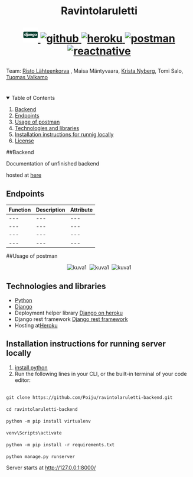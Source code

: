 <h1 align="center">Ravintolaruletti<p align="center"> <a href="https://github.com/Poiju/ravintolaruletti-backend" target="_blank" rel="noreferrer"> <img src="https://raw.githubusercontent.com/devicons/devicon/master/icons/django/django-original.svg" alt="django" width="40" height="40"/> </a> <a href="https://github.com/Poiju" target="_blank" rel="noreferrer"> <img src="https://www.vectorlogo.zone/logos/github/github-icon.svg" alt="github" width="40" height="40"/> </a> <a href="https://ruletti.herokuapp.com" target="_blank" rel="noreferrer"> <img src="https://www.vectorlogo.zone/logos/heroku/heroku-icon.svg" alt="heroku" width="40" height="40"/> </a> <a href="https://postman.com" target="_blank" rel="noreferrer"> <img src="https://www.vectorlogo.zone/logos/getpostman/getpostman-icon.svg" alt="postman" width="40" height="40"/> </a> <a href="https://github.com/Poiju/ravintolaruletti-mobile" target="_blank" rel="noreferrer"> <img src="https://reactnative.dev/img/header_logo.svg" alt="reactnative" width="40" height="40"/> </a> </p> </h1>


Team: [Risto Lähteenkorva](https://www.linkedin.com/in/r-lahteenkorva) , Maisa Mäntyvaara, [Krista Nyberg](https://www.linkedin.com/in/krista-nyberg-5a7721176/), Tomi Salo, [Tuomas Valkamo](https://www.linkedin.com/in/tuomasvalkamo/)

#
<!-- TABLE OF CONTENTS -->
<details open="open">
  <summary>Table of Contents</summary>
  <ol>
    <li><a href="#backend">Backend</a></li>
    <li><a href="#endpoints">Endpoints</a></li>
    <li><a href="#usage-of-postman">Usage of postman</a></li>
    <li><a href="#technologies-and-libraries">Technologies and libraries</a></li>
    <li><a href="#installation-instructions-for-runnig locally">Installation instructions for runnig locally</a></li>
    <li><a href="#license">License</a></li>
  </ol>
</details>

##Backend

Documentation of unfinished backend

hosted at [here](https://ruletti.herokuapp.com)

## Endpoints

| Function | Description | Attribute |
| --- | --- | --- |
| --- | --- | --- |
| --- | --- | --- |
| --- | --- | --- |
| --- | --- | --- |


##Usage of postman

<p align="center">
<a ><img src="" alt="kuva1" border="0" width="30%" />&nbsp;</a>
<a ><img src="" alt="kuva1" border="0" width="30%" />&nbsp;</a>
<a ><img src="" alt="kuva1" border="0" width="30%" /></a>
</p>

## Technologies and libraries

* [Python](https://www.python.org/downloads/)
* [Django](https://www.djangoproject.com/)
* Deployment helper library [Django on heroku](https://pypi.org/project/django-on-heroku/)
* Django rest framework [Django rest framework](https://www.django-rest-framework.org/)
* Hosting at[Heroku](https://www.heroku.com/)

 
## Installation instructions for running server locally

1. [install python](https://www.python.org/downloads/)  
2. Run the following lines in your CLI, or the built-in terminal of your code editor:  

```

git clone https://github.com/Poiju/ravintolaruletti-backend.git  

cd ravintolaruletti-backend  

python -m pip install virtualenv  

venv\Scripts\activate  

python -m pip install -r requirements.txt  

python manage.py runserver  

```

Server starts at http://127.0.0.1:8000/

